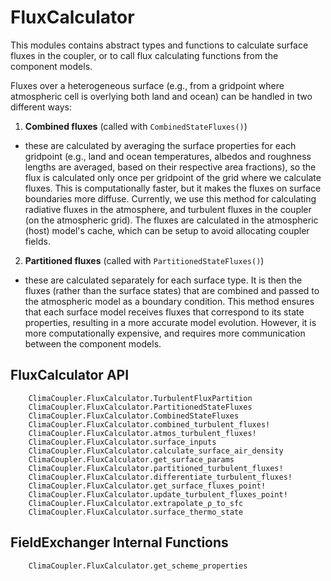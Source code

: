 # FluxCalculator

This modules contains abstract types and functions to calculate surface fluxes in the coupler, or to call flux calculating functions from the component models.

Fluxes over a heterogeneous surface (e.g., from a gridpoint where atmospheric cell is overlying both land and ocean) can be handled in two different ways:
1. **Combined fluxes** (called with `CombinedStateFluxes()`)
  - these are calculated by averaging the surface properties for each gridpoint (e.g., land and ocean temperatures, albedos and roughness lengths are averaged, based on their respective area fractions), so the flux is calculated only once per gridpoint of the grid where we calculate fluxes. This is computationally faster, but it makes the fluxes on surface boundaries more diffuse. Currently, we use this method for calculating radiative fluxes in the atmosphere, and turbulent fluxes in the coupler (on the atmospheric grid). The fluxes are calculated in the atmospheric (host) model's cache, which can be setup to avoid allocating coupler fields.
2. **Partitioned fluxes** (called with `PartitionedStateFluxes()`)
  - these are calculated separately for each surface type. It is then the fluxes (rather than the surface states) that are combined and passed to the atmospheric model as a boundary condition. This method ensures that each surface model receives fluxes that correspond to its state properties, resulting in a more accurate model evolution. However, it is more computationally expensive, and requires more communication between the component models.

## FluxCalculator API

```@docs
    ClimaCoupler.FluxCalculator.TurbulentFluxPartition
    ClimaCoupler.FluxCalculator.PartitionedStateFluxes
    ClimaCoupler.FluxCalculator.CombinedStateFluxes
    ClimaCoupler.FluxCalculator.combined_turbulent_fluxes!
    ClimaCoupler.FluxCalculator.atmos_turbulent_fluxes!
    ClimaCoupler.FluxCalculator.surface_inputs
    ClimaCoupler.FluxCalculator.calculate_surface_air_density
    ClimaCoupler.FluxCalculator.get_surface_params
    ClimaCoupler.FluxCalculator.partitioned_turbulent_fluxes!
    ClimaCoupler.FluxCalculator.differentiate_turbulent_fluxes!
    ClimaCoupler.FluxCalculator.get_surface_fluxes_point!
    ClimaCoupler.FluxCalculator.update_turbulent_fluxes_point!
    ClimaCoupler.FluxCalculator.extrapolate_ρ_to_sfc
    ClimaCoupler.FluxCalculator.surface_thermo_state
```

## FieldExchanger Internal Functions

```@docs
    ClimaCoupler.FluxCalculator.get_scheme_properties
```
